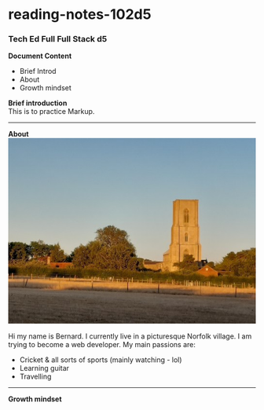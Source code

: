 # reading-notes-102d5
### Tech Ed Full  Full Stack d5  

**Document Content**  

- Brief Introd
- About
- Growth mindset

**Brief introduction**  
This is to practice Markup.   


----
**About**  
![Cawston](./953.jpg)  

Hi my name is Bernard. I currently live in a picturesque Norfolk village. I am trying to become a web developer. My main passions are:

- Cricket & all sorts of sports (mainly watching - lol)
- Learning guitar
- Travelling  
____
**Growth mindset**  






